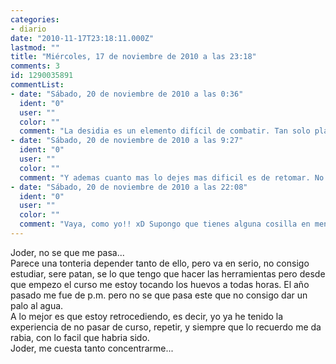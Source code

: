 ```yaml
---
categories:
- diario
date: "2010-11-17T23:18:11.000Z"
lastmod: ""
title: "Miércoles, 17 de noviembre de 2010 a las 23:18"
comments: 3
id: 1290035891
commentList:
- date: "Sábado, 20 de noviembre de 2010 a las 0:36"
  ident: "0"
  user: ""
  color: ""
  comment: "La desidia es un elemento difícil de combatir. Tan solo planteate que te gusta, que quieres, y lucha por ello. La faena hecha es un placer indescriptible, por el contrario, la desidia, la monotonía del acto vacío es un circulo vicioso del cual es difícil escapar."
- date: "Sábado, 20 de noviembre de 2010 a las 9:27"
  ident: "0"
  user: ""
  color: ""
  comment: "Y ademas cuanto mas lo dejes mas dificil es de retomar. No se en qje nivel estas, pero cuando no puedo estudiar me junto con alguien mas y vamos a un centro de estudios, al estar con otras personas te motivas mas..."
- date: "Sábado, 20 de noviembre de 2010 a las 22:08"
  ident: "0"
  user: ""
  color: ""
  comment: "Vaya, como yo!! xD Supongo que tienes alguna cosilla en mente y no eres capaz de dejar de pensar en ello. Y al final todo se te junta, te entra ansiedad y no haces nada. Generalmente es el propio cuerpo el que acaba reaccionando y poniendo tu trasero en marcha :) Búscate motivaciones ^^"
---
```


Joder, no se que me pasa...  
Parece una tonteria depender tanto de ello, pero va en serio, no consigo estudiar, sere patan, se lo que tengo que hacer las herramientas pero desde que empezo el curso me estoy tocando los huevos a todas horas. El año pasado me fue de p.m. pero no se que pasa este que no consigo dar un palo al agua.  
A lo mejor es que estoy retrocediendo, es decir, yo ya he tenido la experiencia de no pasar de curso, repetir, y siempre que lo recuerdo me da rabia, con lo facil que habria sido.  
Joder, me cuesta tanto concentrarme...